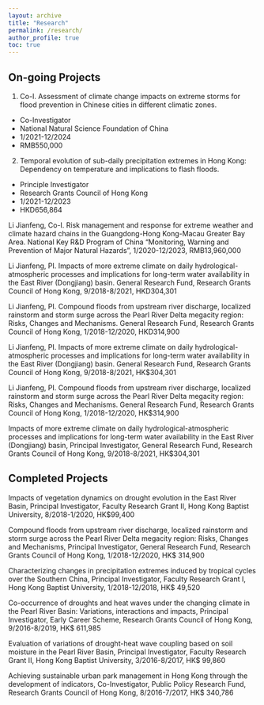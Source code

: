 ```yaml
---
layout: archive
title: "Research"
permalink: /research/
author_profile: true
toc: true
---
```


## On-going Projects
1. Co-I. Assessment of climate change impacts on extreme storms for flood prevention in Chinese cities in different climatic zones. 
* Co-Investigator
* National Natural Science Foundation of China
* 1/2021-12/2024
* RMB550,000

2. Temporal evolution of sub-daily precipitation extremes in Hong Kong: Dependency on temperature and implications to flash floods. 
* Principle Investigator
* Research Grants Council of Hong Kong
* 1/2021-12/2023
* HKD656,864

Li Jianfeng, Co-I. Risk management and response for extreme weather and climate hazard chains in the Guangdong-Hong Kong-Macau Greater Bay Area. National Key R&D Program of China “Monitoring, Warning and Prevention of Major Natural Hazards”, 1/2020-12/2023, RMB13,960,000

Li Jianfeng, PI. Impacts of more extreme climate on daily hydrological-atmospheric processes and implications for long-term water availability in the East River (Dongjiang) basin. General Research Fund, Research Grants Council of Hong Kong, 9/2018-8/2021, HKD304,301

Li Jianfeng, PI. Compound floods from upstream river discharge, localized rainstorm and storm surge across the Pearl River Delta megacity region: Risks, Changes and Mechanisms. General Research Fund, Research Grants Council of Hong Kong, 1/2018-12/2020, HKD314,900

Li Jianfeng, PI. Impacts of more extreme climate on daily hydrological-atmospheric processes and implications for long-term water availability in the East River (Dongjiang) basin. General Research Fund, Research Grants Council of Hong Kong, 9/2018-8/2021, HK$304,301

Li Jianfeng, PI. Compound floods from upstream river discharge, localized rainstorm and storm surge across the Pearl River Delta megacity region: Risks, Changes and Mechanisms. General Research Fund, Research Grants Council of Hong Kong, 1/2018-12/2020, HK$314,900

Impacts of more extreme climate on daily hydrological-atmospheric processes and implications for long-term water availability in the East River (Dongjiang) basin, Principal Investigator, General Research Fund, Research Grants Council of Hong Kong, 9/2018-8/2021, HK$304,301


## Completed Projects
Impacts of vegetation dynamics on drought evolution in the East River Basin, Principal Investigator, Faculty Research Grant II, Hong Kong Baptist University, 8/2018-1/2020, HK$99,400

Compound floods from upstream river discharge, localized rainstorm and storm surge across the Pearl River Delta megacity region: Risks, Changes and Mechanisms, Principal Investigator, General Research Fund, Research Grants Council of Hong Kong, 1/2018-12/2020, HK$ 314,900

Characterizing changes in precipitation extremes induced by tropical cycles over the Southern China, Principal Investigator, Faculty Research Grant I, Hong Kong Baptist University, 1/2018-12/2018, HK$ 49,520

Co-occurrence of droughts and heat waves under the changing climate in the Pearl River Basin: Variations, interactions and impacts, Principal Investigator, Early Career Scheme, Research Grants Council of Hong Kong, 9/2016-8/2019, HK$ 611,985

Evaluation of variations of drought-heat wave coupling based on soil moisture in the Pearl River Basin, Principal Investigator, Faculty Research Grant II, Hong Kong Baptist University, 3/2016-8/2017, HK$ 99,860

Achieving sustainable urban park management in Hong Kong through the development of indicators, Co-Investigator, Public Policy Research Fund, Research Grants Council of Hong Kong, 8/2016-7/2017, HK$ 340,786
